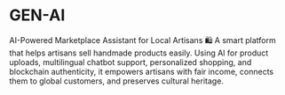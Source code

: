 # GEN-AI
AI-Powered Marketplace Assistant for Local Artisans 🛍️ A smart platform that helps artisans sell handmade products easily. Using AI for product uploads, multilingual chatbot support, personalized shopping, and blockchain authenticity, it empowers artisans with fair income, connects them to global customers, and preserves cultural heritage.
